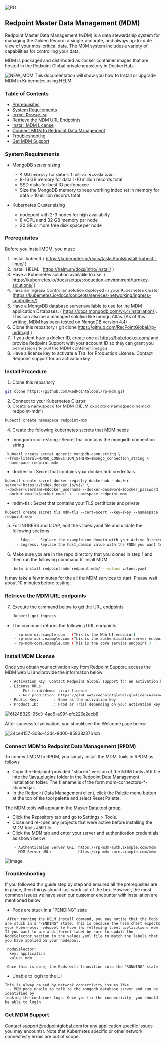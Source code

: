 ![RG](https://user-images.githubusercontent.com/42842390/158004336-60f07c05-7e5d-420e-87a6-22c5ac206fb6.jpg)
## Redpoint Master Data Management (MDM)
Redpoint Master Data Management (MDM) is a data stewardship system for managing the Golden Record: a single, accurate, and always up-to-date view of your most critical data. The MDM system includes a variety of capabilities for controlling your data,

MDM is packaged and distributed as docker container images that are hosted in the Redpoint Global private repository in Docker Hub.

![NEW_MDM](https://user-images.githubusercontent.com/42842390/157733806-a9c6be0a-1888-4010-8602-dc1e70fd0b22.jpg)
This documentation will show you how to Install or upgrade MDM in Kubernetes using HELM

### Table of Contents

- [Prerequisites ](#prerequisites)
- [System Requirements ](#system-requirements)
- [Install Procedure ](#install-procedure)
- [Retrieve the MDM URL Endpoints ](#retrieve-the-mdm-url-endpoints)
- [Install MDM License](#install-mdm-license)
- [Connect MDM to Redpoint Data Management](#connect-mdm-to-redpoint-data-management)
- [Troubleshooting](#troubleshooting)
- [Get MDM Support](#get-mdm-support)

### System Requirements

- MongoDB server sizing
    - 4 GB memory for data < 1 million records total: 
    - 8-16 GB memory for data 1-10 million records total
    - SSD disks for best IO perfomance
    - Size the MongoDB memory to keep working index set in memory for data > 10 million records total

- Kubernetes Cluster sizing
    - nodepool with 2-3 nodes for high availabilty
    - 8 vCPUs and 32 GB memory per node
    - 20 GB or more free disk space per node

### Prerequisites

Before you install MDM, you must:

1. Install kubectl. ( https://kubernetes.io/docs/tasks/tools/install-kubectl-linux/ )
2. Install HELM. ( https://helm.sh/docs/intro/install/ )
3. Have a Kubernetes solution available to use. ( https://kubernetes.io/docs/setup/production-environment/turnkey-solutions/ )
4. Have an Ingress Controller solution deployed in your Kubernetes cluster (https://kubernetes.io/docs/concepts/services-networking/ingress-controllers/)
5. Have a MongoDB database server available to use for the MDM application Databases. ( https://docs.mongodb.com/v4.4/installation/). This can also be a managed solution like mongo Atlas. (As of this writing, MDM has been tested on MongoDB version 4.4)
6. Clone this repository ( git clone https://github.com/RedPointGlobal/rp-mdm.git ) 
7. If you dont have a docker ID, create one at https://hub.docker.com/ and provide Redpoint Support with your account ID so they can grant you permissions to pull the MDM container images
8. Have a license key to activate a Trial for Production License. Contact Redpoint support for an activation key

### Install Procedure

1. Clone this repository
```sh
git clone https://github.com/RedPointGlobal/rp-mdm.git
 ```
2. Connect to your Kubernetes Cluster
3. Create a namespace for MDM (HELM expects a namespace named redpoint-mdm)
```sh
kubectl create namespace redpoint-mdm
 ```
4. Create the following kubernetes secrets that MDM needs
 - mongodb-conn-string      : Secret that contains the mongodb connection string
```
 kubectl create secret generic mongodb-conn-string \
--from-literal=MONGO_CONNECTION_STRING=$mongo_connection_string \
--namespace redpoint-mdm
```
 - docker-io                : Secret that contains your docker hub credentials
```
kubectl create secret docker-registry dockerhub --docker-server='https://index.docker.io/v1/' \
--docker-username=$docker_username --docker-password=$docker_password --docker-email=$docker_email \ --namespace redpoint-mdm
```
 - mdm-tls                  : Secret that contains your TLS certificate and private
```
kubectl create secret tls mdm-tls --cert=$cert --key=$key --namespace redpoint-mdm
```
5. For INGRESS and LDAP, edit the values.yaml file and update the following sections
```sh
     - ldap :   Replace the example.com domain with your Active Directory domain
     - ingress: Replace the host_domain value with the FQDN you want to use for your ingress URLs
 ```
6. Make sure you are in the repo directory that you cloned in step 1 and then run the following command to insall MDM
```sh
    helm install redpoint-mdm redpoint-mdm/ --values values.yaml
 ```
It may take a few minutes for the all the MDM services to start. Please wait about 10 minutes before testing.

### Retrieve the MDM URL endpoints
7. Execute the command below to get the URL endpoints 
```sh
    kubectl get ingress
 ```
- The command returns the following URL endpoints
```sh
    - rp-mdm-ui.example.com   (This is the Web UI endpoint)
    - rp-mdm-auth.example.com (This is the authentication server endpoint)
    - rp-mdm-core.example.com (This is the core service endpoint )
 ```  
### Install MDM License
Once you obtain your activation key from Redpoint Support, access the MDM web UI and provide the information below
```sh
  - Activation Key: Contact Redpoint Global support for an activation key
  - License URLs
      - For trial/demo: trial-license
      - For production: https://qlm1.net/redpointglobal/qlmlicenseserver/qlmservice.asmx
  - Public Key:       : Same as the activation key
  - Product ID:       : Prod or Trial depending on your activation key
 ```
![6f248329-95d0-4ac6-a99f-efc220e2ecb8](https://user-images.githubusercontent.com/42842390/157773834-f2fe34ed-afb5-4d5d-af22-2cc898158846.png)

After successful activation, you should see the Welcome page below 

![34ce4157-3c8c-43dc-8d00-85838237b1cb](https://user-images.githubusercontent.com/42842390/157773845-a1a972e6-f29b-4a20-a8d3-3560a9f84514.png)

### Connect MDM to Redpoint Data Management (RPDM)
To connect MDM to RPDM, you simply install the MDM Tools in RPDM as follows
 - Copy the Redpoint-provided "shaded" version of the MDM tools JAR file into the \java_plugins folder in the Redpoint Data Management installation folder. 
The filename is of the form mdm-connectors-*-shaded.jar.
 - In the Redpoint Data Management client, click the Palette menu button at the top of the tool palette and select Reset Palette.

The MDM tools will appear in the Master Data tool group.
 - Click the Repository tab and go to Settings > Tools.
 - Close and re-open any projects that were active before installing the MDM tools JAR file.
 - Click the MDM tab and enter your server and authentication credentials as shown below
```
    - Authentication Server URL: https://rp-mdm-auth.example.com/mdm
    - MDM Server URL:            https://rp-mdm-core.example.com/mdm
``` 
 ![image](https://user-images.githubusercontent.com/42842390/223878996-04c82cf7-531e-4568-9e6f-8390181628fa.png)

### Troubleshooting
If you followed this guide step by step and ensured all the prerequsites are in place, then things should just work out of the box. However, the most common issues we have seen our customer encounter with installation are mentioned below

 - Pods are stuck in a "PENDING" state
```
 After running the HELM install command, you may notice that the Pods are stuck in a "PENDING" state. This is because the helm chart expects your kubernetes nodepool to have the following label application: mdm. If you want to use a different label be sure to update the NodeSelector section in the values.yaml file to match the labels that you have applied on your nodepool.

 nodeSelector:
  key: application
  value: mdm

 Once this is done, the Pods will transition into the "RUNNING" state 
 ```
 - Unable to login to the UI
 ```
 This is alway caused by network connectivity issues like
   - MDM pods unable to talk to the mongodb database server and can be identified by
looking the container logs. Once you fix the connectivity, you should be able to login
```
### Get MDM Support 
Contact support@redpointglobal.com for any application specific issues you may encounter. Note that Kubernetes specific or other network connectivity errors are out of scope.
